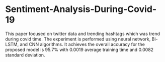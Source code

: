 # Sentiment-Analysis-During-Covid-19
This paper focused on twitter data and trending hashtags which was trend during covid time. The experiment is performed using neural network, Bi-LSTM, and CNN algorithms. It achieves the overall accuracy for the proposed model is 95.7% with 0.0019 average training time and 0.0082 standard deviation.
